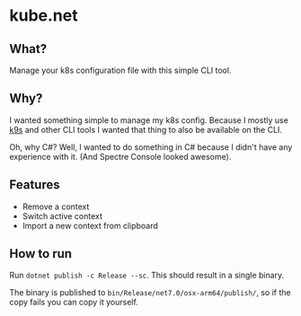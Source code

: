 # kube.net

## What?
Manage your k8s configuration file with this simple CLI tool.

## Why?
I wanted something simple to manage my k8s config. Because I mostly use [k9s](https://k9scli.io/) and other CLI tools I wanted that thing to also be available on the CLI.

Oh, why C#? Well, I wanted to do something in C# because I didn't have any experience with it. (And Spectre Console looked awesome).

## Features
- Remove a context
- Switch active context
- Import a new context from clipboard

## How to run
Run `dotnet publish -c Release --sc`. This should result in a single binary.

The binary is published to `bin/Release/net7.0/osx-arm64/publish/`, so if the copy fails you can copy it yourself.
